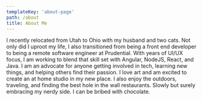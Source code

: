 ```yaml
---
templateKey: 'about-page'
path: /about
title: About Me
---
```

I recently relocated from Utah to Ohio with my husband and two cats. Not only did I uproot my life, I also transitioned from being a front end developer to being a remote software engineer at Prudential. With years of UI/UX focus, I am working to blend that skill set with Angular, NodeJS, React, and Java. I am an advocate for anyone getting involved in tech, learning new things, and helping others find their passion. I love art and am excited to create an at home studio in my new place. I also enjoy the outdoors, traveling, and finding the best hole in the wall restaurants. Slowly but surely embracing my nerdy side. I can be bribed with chocolate.